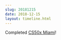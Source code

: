 ```yaml
---
slug: 20181215
date: 2018-12-15
layout: timeline.html
---
```


Completed [CS50x Miami](https://theideacenter.co/cs50xmiami/)!
